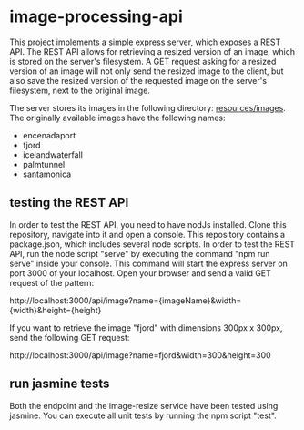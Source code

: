 # image-processing-api

This project implements a simple express server, which exposes a REST API. The REST API allows for retrieving a resized version of an image, which is stored on the server's filesystem. A GET request asking for a resized version of an image will not only send the resized image to the client, but also save the resized version of the requested image on the server's filesystem, next to the original image.

The server stores its images in the following directory: [resources/images](https://github.com/LukBude/image-processing-api/tree/main/resources/images).
The originally available images have the following names: 
* encenadaport
* fjord
* icelandwaterfall
* palmtunnel
* santamonica

## testing the REST API

In order to test the REST API, you need to have nodJs installed. Clone this repository, navigate into it and open a console. This repository contains a package.json, which includes several node scripts. In order to test the REST API, run the node script "serve" by executing the command "npm run serve" inside your console. This command will start the express server on port 3000 of your localhost. Open your browser and send a valid GET request of the pattern:

http://localhost:3000/api/image?name={imageName}&width={width}&height={height}

If you want to retrieve the image "fjord" with dimensions 300px x 300px, send the following GET request:

http://localhost:3000/api/image?name=fjord&width=300&height=300

## run jasmine tests

Both the endpoint and the image-resize service have been tested using jasmine. You can execute all unit tests by running the npm script "test".
